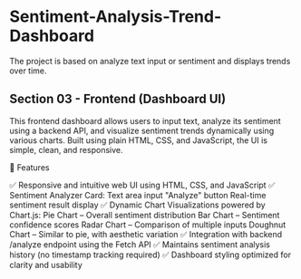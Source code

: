 # Sentiment-Analysis-Trend-Dashboard
The project is based on  analyze text input  or sentiment and displays trends over time.


## Section 03 - Frontend (Dashboard UI)

This frontend dashboard allows users to input text, analyze its sentiment using a backend API, and visualize sentiment trends dynamically using various charts. Built using plain HTML, CSS, and JavaScript, the UI is simple, clean, and responsive.

📌 Features

✅ Responsive and intuitive web UI using HTML, CSS, and JavaScript
✅ Sentiment Analyzer Card:
Text area input
"Analyze" button
 Real-time sentiment result display
✅ Dynamic Chart Visualizations powered by Chart.js:
Pie Chart – Overall sentiment distribution
Bar Chart – Sentiment confidence scores
Radar Chart – Comparison of multiple inputs
Doughnut Chart – Similar to pie, with aesthetic variation
✅ Integration with backend /analyze endpoint using the Fetch API
✅ Maintains sentiment analysis history (no timestamp tracking required)
✅ Dashboard styling optimized for clarity and usability


